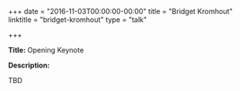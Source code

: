 +++
date = "2016-11-03T00:00:00-00:00"
title = "Bridget Kromhout"
linktitle = "bridget-kromhout"
type = "talk"

+++

<div class="span-15  ">
  <div class="span-15  last ">
  <p><strong>Title:</strong>
Opening Keynote
</p>

<p><strong>Description:</strong></p>

<p>
TBD
</p>
<p>

  </div>
</div>

